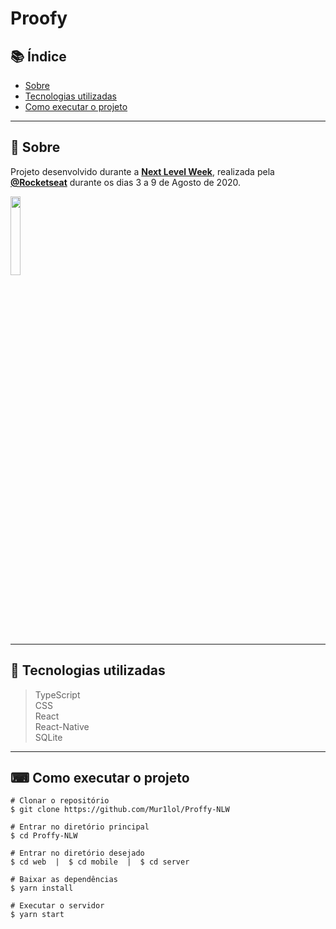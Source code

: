 
# Proofy

## 📚 Índice 

-   [Sobre](#📖-sobre)
-   [Tecnologias utilizadas](#🚀-tecnologias-utilizadas)
-   [Como executar o projeto](#⌨-como-executar-o-projeto)

---

## 📖 Sobre

Projeto desenvolvido durante a **[Next Level Week](https://nextlevelweek.com/)**, realizada pela **[@Rocketseat](https://github.com/Rocketseat)** durante os dias 3 a 9 de Agosto de 2020.

<img src="https://camo.githubusercontent.com/e374677bcea8e624fe954b1bf81348f9bb4390df/68747470733a2f2f696b2e696d6167656b69742e696f2f6361706974616f2f50726f6666792f6e6c77325f36643750766c485a352e737667" width="18%">

---

## 🚀 Tecnologias utilizadas

> TypeScript <br/>
> CSS <br/>
> React <br/>
> React-Native <br/>
> SQLite

---

## ⌨ Como executar o projeto

```
# Clonar o repositório
$ git clone https://github.com/Mur1lol/Proffy-NLW

# Entrar no diretório principal
$ cd Proffy-NLW

# Entrar no diretório desejado
$ cd web  |  $ cd mobile  |  $ cd server

# Baixar as dependências
$ yarn install

# Executar o servidor
$ yarn start
```
